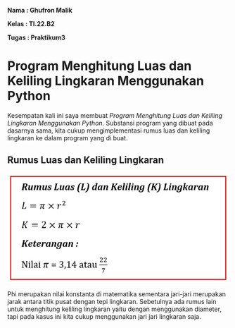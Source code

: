 **Nama      :   Ghufron Malik**

**Kelas     :   TI.22.B2**

**Tugas     :   Praktikum3**


# Program Menghitung Luas dan Keliling Lingkaran Menggunakan Python


Kesempatan kali ini saya membuat *Program Menghitung Luas dan Keliling Lingkaran Menggunakan Python*. Substansi program yang dibuat pada dasarnya sama, kita cukup mengimplementasi rumus luas dan keliling lingkaran ke dalam program yang di buat.

## Rumus Luas dan Keliling Lingkaran

![img 1](./Menghitung%20Luas%20%26%20Keliling%20Lingkaran/image/lingkaran0.jpg)

Phi merupakan nilai konstanta di matematika sementara jari-jari merupakan jarak antara titik pusat dengan tepi lingkaran. Sebetulnya ada rumus lain untuk menghitung keliling lingkaran yaitu dengan menggunakan diameter, tapi pada kasus ini kita cukup menggunakan jari jari lingkaran saja.

